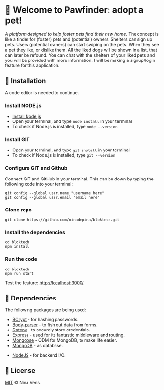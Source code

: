 # 👋 Welcome to Pawfinder: adopt a pet!
_A platform designed to help foster pets find their new home._
The concept is like a tinder for (foster) pets and (potential) owners. Shelters can sign up pets. Users (potential owners) can start swiping on the pets. When they see a pet they like, or dislike them. All the liked dogs will be shown in a list, that can later be refound. You can chat with the shelters of your liked pets and you will be provided with more information. I will be making a signup/login feature for this application. 


## 📝 Installation
A code editor is needed to continue.
### Install NODE.js
* [Install Node.js](https://nodejs.org/en/download/)
* Open your terminal, and type `node install` in your terminal
* To check if Node.js is installed, type `node --version`

### Install GIT
* Open your terminal, and type `git install` in your terminal
* To check if Node.js is installed, type `git --version`

### Configure GIT and Github
Connect GIT and GitHub in your terminal. This can be down by typing the following code into your terminal:
```
git config --global user.name "username here"
git config --global user.email "email here"

```

### Clone repo
```git clone https://github.com/ninadepina/bloktech.git```

### Install the dependencies
```
cd bloktech
npm install
```

### Run the code
```
cd bloktech
npm run start
```
Test the feature: [http://localhost:3000/](http://localhost:3000/)


## 🤖 Dependencies
The following packages are being used:
* [BCrypt](https://github.com/kelektiv/node.bcrypt.js) - for hashing passwords.
* [Body-parser](https://github.com/expressjs/body-parser) - to fish out data from forms.
* [Dotenv](https://github.com/motdotla/dotenv) - to securely store credentials.
* [Express](https://expressjs.com/en/api.html) - used for its fantastic middleware and routing.
* [Mongoose](https://github.com/Automattic/mongoose) - ODM for MongoDB, to make life easier.
* [MongoDB](https://github.com/mongodb/node-mongodb-native) - as database.
<!-- * [Multer](https://github.com/expressjs/multer) - used for uploading files. -->
* [NodeJS](https://nodejs.org/en/) - for backend I/O.

## 📝 License
[MIT](https://github.com/ninadepina/bloktech/blob/main/LICENSE) © Nina Vens